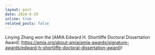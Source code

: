 ```yaml
---
layout: post
date: 2024-9-19
inline: true
related_posts: false
---
```


Linying Zhang won the [AMIA Edward H. Shortliffe Doctoral Dissertation Award] (https://amia.org/about-amia/amia-awards/signature-awards/edward-h-shortliffe-doctoral-dissertation-award)!
